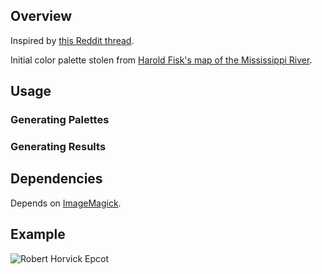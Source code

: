 ## Overview
Inspired by [this Reddit thread](https://www.reddit.com/r/proceduralgeneration/comments/bu5ffk/blobs_20_source_code_in_the_comments/?utm_source=share&utm_medium=ios_app).

Initial color palette stolen from [Harold Fisk's map of the Mississippi River](http://www.radicalcartography.net/index.html?fisk).

## Usage
### Generating Palettes
### Generating Results

## Dependencies
Depends on [ImageMagick](https://imagemagick.org/index.php).

## Example
![Robert Horvick Epcot](results/robert-horvick-1463719-unsplash)
